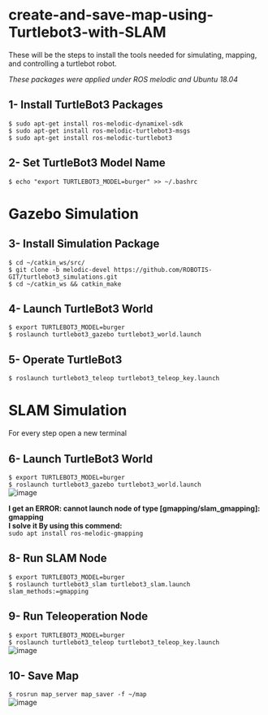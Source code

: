 # create-and-save-map-using-Turtlebot3-with-SLAM
These will be the steps to install the tools needed for simulating, mapping, and controlling a turtlebot robot.

*These packages were applied under ROS melodic and Ubuntu 18.04*

## 1- Install TurtleBot3 Packages

`$ sudo apt-get install ros-melodic-dynamixel-sdk`<br/>
`$ sudo apt-get install ros-melodic-turtlebot3-msgs`<br/>
`$ sudo apt-get install ros-melodic-turtlebot3`<br/>



## 2- Set TurtleBot3 Model Name
`
$ echo "export TURTLEBOT3_MODEL=burger" >> ~/.bashrc
`

# Gazebo Simulation
## 3- Install Simulation Package
`$ cd ~/catkin_ws/src/`<br/>
`$ git clone -b melodic-devel https://github.com/ROBOTIS-GIT/turtlebot3_simulations.git`<br/>
`$ cd ~/catkin_ws && catkin_make`


## 4- Launch TurtleBot3 World

`$ export TURTLEBOT3_MODEL=burger`<br/>
`$ roslaunch turtlebot3_gazebo turtlebot3_world.launch`


## 5- Operate TurtleBot3
`
$ roslaunch turtlebot3_teleop turtlebot3_teleop_key.launch
`

# SLAM Simulation
For every step open a new terminal 
## 6- Launch TurtleBot3 World
`$ export TURTLEBOT3_MODEL=burger`<br/>
`$ roslaunch turtlebot3_gazebo turtlebot3_world.launch`<br/>
![image](https://user-images.githubusercontent.com/85858256/124057048-73707500-da2f-11eb-86ed-6804ec2c4477.png)


**I get an ERROR: cannot launch node of type [gmapping/slam_gmapping]: gmapping**<br/>
**I solve it By using this commend:**<br/>
`
sudo apt install ros-melodic-gmapping
`

## 8- Run SLAM Node
`$ export TURTLEBOT3_MODEL=burger`<br/>
`$ roslaunch turtlebot3_slam turtlebot3_slam.launch slam_methods:=gmapping`

## 9- Run Teleoperation Node
`$ export TURTLEBOT3_MODEL=burger`<br/>
`$ roslaunch turtlebot3_teleop turtlebot3_teleop_key.launch`<br/>
![image](https://user-images.githubusercontent.com/85858256/124059899-918ca400-da34-11eb-9fc1-1dc65fdecac4.png)



## 10- Save Map
`$ rosrun map_server map_saver -f ~/map`<br/>
![image](https://user-images.githubusercontent.com/85858256/124059969-abc68200-da34-11eb-993e-ad98c761f17d.png)
